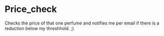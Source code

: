 # Price_check
Checks the price of that one perfume and notifies me per email if there is a reduction below my threshhold. ;)
